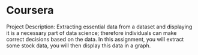 # Coursera
Project Description:
Extracting essential data from a dataset and displaying it is a necessary part of data science; therefore individuals can make correct decisions based on the data. 
In this assignment, you will extract some stock data, you will then display this data in a graph.

